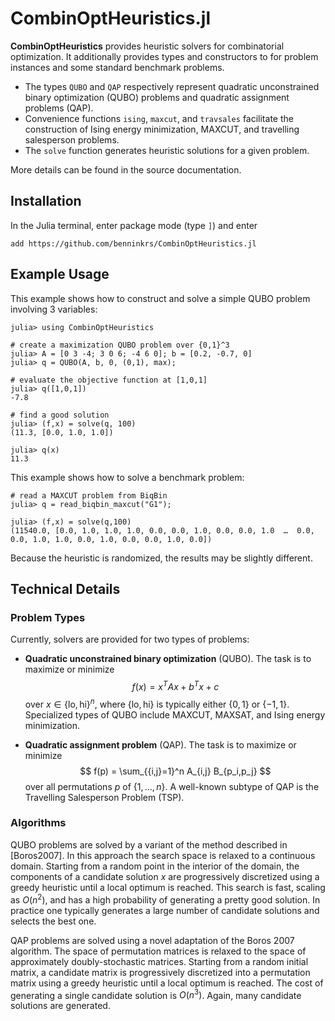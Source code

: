 # CombinOptHeuristics.jl
**CombinOptHeuristics** provides heuristic solvers for combinatorial optimization. It additionally provides types and constructors to for problem instances and some standard benchmark problems.

- The types `QUBO` and `QAP` respectively represent quadratic unconstrained binary optimization (QUBO) problems and quadratic assignment problems (QAP).
- Convenience functions `ising`, `maxcut`, and `travsales` facilitate the construction of Ising energy minimization, MAXCUT, and travelling salesperson problems.
- The `solve` function generates heuristic solutions for a given problem.

More details can be found in the source documentation.



## Installation
In the Julia terminal, enter package mode (type `]`) and enter

```add https://github.com/benninkrs/CombinOptHeuristics.jl```


## Example Usage
This example shows how to construct and solve a simple QUBO problem involving 3 variables: 
```
julia> using CombinOptHeuristics

# create a maximization QUBO problem over {0,1}^3
julia> A = [0 3 -4; 3 0 6; -4 6 0]; b = [0.2, -0.7, 0]
julia> q = QUBO(A, b, 0, (0,1), max);

# evaluate the objective function at [1,0,1]
julia> q([1,0,1])                       
-7.8

# find a good solution
julia> (f,x) = solve(q, 100)            
(11.3, [0.0, 1.0, 1.0])

julia> q(x)                             
11.3
```

This example shows how to solve a benchmark problem:
```
# read a MAXCUT problem from BiqBin
julia> q = read_biqbin_maxcut("G1");    

julia> (f,x) = solve(q,100)
(11540.0, [0.0, 1.0, 1.0, 1.0, 0.0, 0.0, 1.0, 0.0, 0.0, 1.0  …  0.0, 0.0, 1.0, 1.0, 0.0, 1.0, 0.0, 0.0, 1.0, 0.0])
```
Because the heuristic is randomized, the results may be slightly different.

## Technical Details

### Problem Types

Currently, solvers are provided for two types of problems: 

- **Quadratic unconstrained binary optimization**  (QUBO).  The task is to maximize or minimize 
  $$  f(x) = x^T A x + b^T x + c $$
  over $x \in \{\text{lo},\text{hi}\}^n$, where $\{\text{lo},\text{hi}\}$  is typically either $\{0,1\}$ or $\{-1,1\}$. Specialized types of QUBO include MAXCUT, MAXSAT, and Ising energy minimization. 

- **Quadratic assignment problem** (QAP). The task is to maximize or minimize
  $$ f(p) = \sum_{{i,j}=1}^n A_{i,j} B_{p_i,p_j} $$
  over all permutations $p$ of $\{1,\ldots,n\}$. A well-known subtype of  QAP is the Travelling Salesperson Problem (TSP).


### Algorithms

QUBO problems are solved by a variant of the method described in [Boros2007].  In this approach the search space is relaxed to a continuous domain. Starting from a random point in the interior of the domain, the components of a candidate solution $x$ are progressively discretized using a greedy heuristic until a local optimum is reached. This search is fast, scaling as $O(n^2)$, and has a high probability of generating a pretty good solution. In practice one typically generates a large number of candidate solutions and selects the best one.

QAP problems are solved using a novel adaptation of the Boros 2007 algorithm.  The space of permutation matrices is relaxed to the space of approximately doubly-stochastic matrices.  Starting from a random initial matrix, a candidate matrix is progressively discretized into a permutation matrix using a greedy heuristic until a local optimum is reached. The cost of generating a single candidate solution is $O(n^3)$.  Again, many candidate solutions are generated.